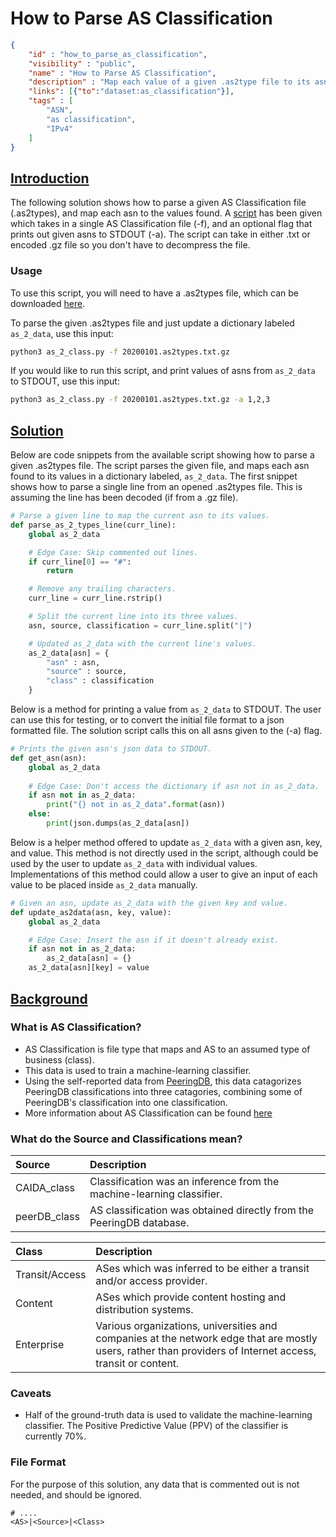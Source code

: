 # How to Parse AS Classification

~~~json
{
    "id" : "how_to_parse_as_classification",
    "visibility" : "public",
    "name" : "How to Parse AS Classification",
    "description" : "Map each value of a given .as2type file to its asn.",
    "links": [{"to":"dataset:as_classification"}],
    "tags" : [
        "ASN",
        "as classification",
        "IPv4"
    ]   
}
~~~

## **<ins>Introduction</ins>**

The following solution shows how to parse a given AS Classification file (.as2types), and map each asn to the values found. A [script](as_2_class.py) has been given which takes in a single AS Classification file (-f), and an optional flag that prints out given asns to STDOUT (-a). The script can take in either .txt or encoded .gz file so you don't have to decompress the file.

### Usage

To use this script, you will need to have a .as2types file, which can be downloaded [here](https://www.caida.org/data/as-classification/).

To parse the given .as2types file and just update a dictionary labeled ```as_2_data```, use this input:

```bash
python3 as_2_class.py -f 20200101.as2types.txt.gz
```

If you would like to run this script, and print values of asns from ```as_2_data``` to STDOUT, use this input:

```bash
python3 as_2_class.py -f 20200101.as2types.txt.gz -a 1,2,3
```

## **<ins>Solution</ins>**

Below are code snippets from the available script showing how to parse a given .as2types file. The script parses the given file, and maps each asn found to its values in a dictionary labeled, ```as_2_data```. The first snippet shows how to parse a single line from an opened .as2types file. This is assuming the line has been decoded (if from a .gz file).

~~~Python
# Parse a given line to map the current asn to its values.
def parse_as_2_types_line(curr_line):
    global as_2_data

    # Edge Case: Skip commented out lines.
    if curr_line[0] == "#":
        return

    # Remove any trailing characters.
    curr_line = curr_line.rstrip()

    # Split the current line into its three values.
    asn, source, classification = curr_line.split("|")

    # Updated as_2_data with the current line's values.
    as_2_data[asn] = {
        "asn" : asn,
        "source" : source,
        "class" : classification
    }
~~~

Below is a method for printing a value from ```as_2_data``` to STDOUT. The user can use this for testing, or to convert the initial file format to a json formatted file. The solution script calls this on all asns given to the (-a) flag.

~~~Python
# Prints the given asn's json data to STDOUT.
def get_asn(asn):
    global as_2_data
    
    # Edge Case: Don't access the dictionary if asn not in as_2_data.
    if asn not in as_2_data:
        print("{} not in as_2_data".format(asn))
    else:
        print(json.dumps(as_2_data[asn])
~~~

Below is a helper method offered to update ```as_2_data``` with a given asn, key, and value. This method is not directly used in the script, although could be used by the user to update ```as_2_data``` with individual values. Implementations of this method could allow a user to give an input of each value to be placed inside ```as_2_data``` manually.

~~~Python
# Given an asn, update as_2_data with the given key and value.
def update_as2data(asn, key, value):
    global as_2_data

    # Edge Case: Insert the asn if it doesn't already exist.
    if asn not in as_2_data:
        as_2_data[asn] = {}
    as_2_data[asn][key] = value
~~~

## **<ins>Background</ins>**

### What is AS Classification?

  - AS Classification is file type that maps and AS to an assumed type of business (class).
  - This data is used to train a machine-learning classifier.
  - Using the self-reported data from [PeeringDB](https://www.peeringdb.com/), this data catagorizes PeeringDB classifications into three catagories, combining some of PeeringDB's classification into one classification.
  - More information about AS Classification can be found [here](https://www.caida.org/data/as-classification/)

### What do the Source and Classifications mean?

|Source|Description|
|:-----|:----------|
|CAIDA_class|Classification was an inference from the machine-learning classifier.|
|peerDB_class|AS classification was obtained directly from the PeeringDB database.|

|Class|Description|
|:----|:----------|
|Transit/Access|ASes which was inferred to be either a transit and/or access provider.|
|Content|ASes which provide content hosting and distribution systems.|
|Enterprise|Various organizations, universities and companies at the network edge that are mostly users, rather than providers of Internet access, transit or content.|

### Caveats

 - Half of the ground-truth data is used to validate the machine-learning classifier. The Positive Predictive Value (PPV) of the classifier is currently 70%.

### File Format

For the purpose of this solution, any data that is commented out is not needed, and should be ignored.

~~~test
# ....
<AS>|<Source>|<Class>
~~~

